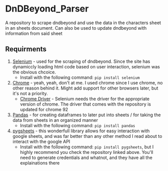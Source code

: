# DnDBeyond_Parser
A repository to scrape dndbeyond and use the data in the characters sheet in an sheets document. Can also be used to update dndbeyond with information from said sheet

## Requirments
1. [Selenium](https://selenium-python.readthedocs.io/installation.html) - used for the scraping of dndbeyond. Since the site has dynamiccly loading html code based on user interaction, selenium was the obvious chcoice. 
    - Install with the following command: `pip install selenium`
2. [Chrome](https://www.google.com/chrome/) - yeah, yeah, don't at me. I used chrome since I use chrome, no other reason behind it. Might add support for other browsers later, but it's not a priority.
    - [Chrome Driver](https://sites.google.com/a/chromium.org/chromedriver/downloads) - Selenium needs the driver for the appropriate version of chrome. The driver that comes with the repository is updated for chrome 92
3. [Pandas](https://pandas.pydata.org/docs/) - for creating dataframes to later put into sheets / for taking the data from sheets in an organized manner
    - Install with the following command: `pip install pandas`
 4. [pygsheets](https://github.com/nithinmurali/pygsheets) - this wonderfull library allows for easy interaction with google sheets, and was far better than any other method I read about to interact with the google API
    - Install with the following command: `pip install pygsheets`, but I highly recommend you check the repository linked above. You'll need to generate credentials and whatnot, and they have all the explainations there
 
 
